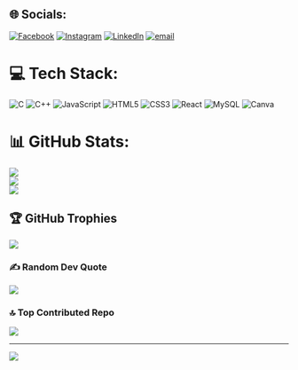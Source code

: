 
## 🌐 Socials:
[![Facebook](https://img.shields.io/badge/Facebook-%231877F2.svg?logo=Facebook&logoColor=white)](https://facebook.com/shrayas.chakma) [![Instagram](https://img.shields.io/badge/Instagram-%23E4405F.svg?logo=Instagram&logoColor=white)](https://instagram.com/iam_chotan) [![LinkedIn](https://img.shields.io/badge/LinkedIn-%230077B5.svg?logo=linkedin&logoColor=white)](https://linkedin.com/in/shrayas-chakma-396524245) [![email](https://img.shields.io/badge/Email-D14836?logo=gmail&logoColor=white)](mailto:shrayas.6351@gmail.com) 

# 💻 Tech Stack:
![C](https://img.shields.io/badge/c-%2300599C.svg?style=for-the-badge&logo=c&logoColor=white) ![C++](https://img.shields.io/badge/c++-%2300599C.svg?style=for-the-badge&logo=c%2B%2B&logoColor=white) ![JavaScript](https://img.shields.io/badge/javascript-%23323330.svg?style=for-the-badge&logo=javascript&logoColor=%23F7DF1E) ![HTML5](https://img.shields.io/badge/html5-%23E34F26.svg?style=for-the-badge&logo=html5&logoColor=white) ![CSS3](https://img.shields.io/badge/css3-%231572B6.svg?style=for-the-badge&logo=css3&logoColor=white) ![React](https://img.shields.io/badge/react-%2320232a.svg?style=for-the-badge&logo=react&logoColor=%2361DAFB) ![MySQL](https://img.shields.io/badge/mysql-4479A1.svg?style=for-the-badge&logo=mysql&logoColor=white) ![Canva](https://img.shields.io/badge/Canva-%2300C4CC.svg?style=for-the-badge&logo=Canva&logoColor=white)
# 📊 GitHub Stats:
![](https://github-readme-stats.vercel.app/api?username=Animois&theme=dark&hide_border=false&include_all_commits=false&count_private=false)<br/>
![](https://nirzak-streak-stats.vercel.app/?user=Animois&theme=dark&hide_border=false)<br/>
![](https://github-readme-stats.vercel.app/api/top-langs/?username=Animois&theme=dark&hide_border=false&include_all_commits=false&count_private=false&layout=compact)

## 🏆 GitHub Trophies
![](https://github-profile-trophy.vercel.app/?username=Animois&theme=radical&no-frame=false&no-bg=true&margin-w=4)

### ✍️ Random Dev Quote
![](https://quotes-github-readme.vercel.app/api?type=horizontal&theme=radical)

### 🔝 Top Contributed Repo
![](https://github-contributor-stats.vercel.app/api?username=Animois&limit=5&theme=dark&combine_all_yearly_contributions=true)

---
[![](https://visitcount.itsvg.in/api?id=Animois&icon=6&color=0)](https://visitcount.itsvg.in)

<!-- Proudly created with GPRM ( https://gprm.itsvg.in ) -->
